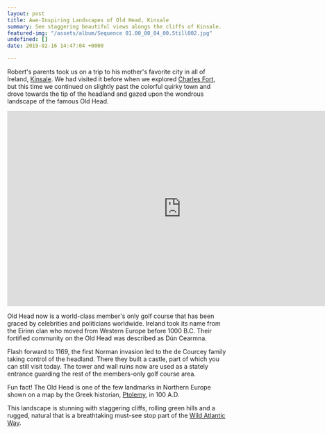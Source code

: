 ```yaml
---
layout: post
title: Awe-Inspiring Landscapes of Old Head, Kinsale
summary: See staggering beautiful views alongs the cliffs of Kinsale.
featured-img: "/assets/album/Sequence 01.00_00_04_00.Still002.jpg"
undefined: []
date: 2019-02-16 14:47:04 +0000

---
```

Robert's parents took us on a trip to his mother's favorite city in all of Ireland, [Kinsale](https://www.kinsale.ie/). We had visited it before when we explored [Charles Fort](https://lovetravelmoney.com/exploring-charles-fort-in-kinsale-ireland/), but this time we continued on slightly past the colorful quirky town and drove towards the tip of the headland and gazed upon the wondrous landscape of the famous Old Head.

<iframe width="800" height="450" src="https://www.youtube.com/embed/RXsz08V75Ls" frameborder="0" allow="accelerometer; autoplay; encrypted-media; gyroscope; picture-in-picture" allowfullscreen></iframe>

Old Head now is a world-class member's only golf course that has been graced by celebrities and politicians worldwide. Ireland took its name from the Eirinn clan who moved from Western Europe before 1000 B.C. Their fortified community on the Old Head was described as Dún Cearmna.

Flash forward to 1169, the first Norman invasion led to the de Courcey family taking control of the headland. There they built a castle, part of which you can still visit today. The tower and wall ruins now are used as a stately entrance guarding the rest of the members-only golf course area.

Fun fact! The Old Head is one of the few landmarks in Northern Europe shown on a map by the Greek historian, [Ptolemy](), in 100 A.D.

This landscape is stunning with staggering cliffs, rolling green hills and a rugged, natural that is a breathtaking must-see stop part of the [Wild Atlantic Way](https://www.wildatlanticway.com/home).
